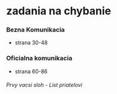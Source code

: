 # zadania na chybanie
### Bezna Komunikacia
- strana 30-48 
### Oficialna komunikacia
- strana 60-86

###### Prvy vacsi sloh - List priatelovi
